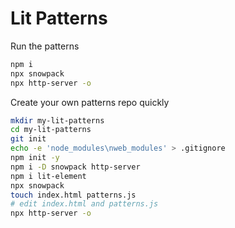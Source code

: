 # Lit Patterns

Run the patterns
```sh
npm i
npx snowpack
npx http-server -o
```

Create your own patterns repo quickly

```sh
mkdir my-lit-patterns
cd my-lit-patterns
git init
echo -e 'node_modules\nweb_modules' > .gitignore
npm init -y
npm i -D snowpack http-server
npm i lit-element
npx snowpack
touch index.html patterns.js
# edit index.html and patterns.js
npx http-server -o
```
